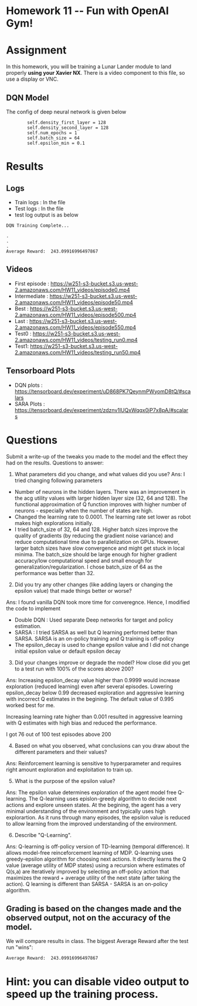 # Homework 11 -- Fun with OpenAI Gym!


# Assignment
In this homework, you will be training a Lunar Lander module to land properly **using your Xavier NX**. There is a video component to this file, so use a display or VNC.

## DQN Model 
The config of deep neural network is given below


```
        self.density_first_layer = 128
        self.density_second_layer = 128
        self.num_epochs = 1
        self.batch_size = 64
        self.epsilon_min = 0.1
```



# Results 
## Logs
 * Train logs : In the file
 * Test logs : In the file
 * test log output is as below


```
DQN Training Complete...

.
.
.
Average Reward:  243.09916996497867
```

## Videos

* First episode : https://w251-s3-bucket.s3.us-west-2.amazonaws.com/HW11_videos/episode0.mp4
* Intermediate : https://w251-s3-bucket.s3.us-west-2.amazonaws.com/HW11_videos/episode50.mp4
* Best : https://w251-s3-bucket.s3.us-west-2.amazonaws.com/HW11_videos/episode500.mp4
* Last : https://w251-s3-bucket.s3.us-west-2.amazonaws.com/HW11_videos/episode550.mp4
* Test0 : https://w251-s3-bucket.s3.us-west-2.amazonaws.com/HW11_videos/testing_run0.mp4
* Test1: https://w251-s3-bucket.s3.us-west-2.amazonaws.com/HW11_videos/testing_run50.mp4

## Tensorboard Plots

* DQN plots : https://tensorboard.dev/experiment/uD868PK7QeynmPWyomD8tQ/#scalars
* SARA Plots : https://tensorboard.dev/experiment/zdznv1lUQxWqqx0jP7x8pA/#scalars

# Questions
Submit a write-up of the tweaks you made to the model and the effect they had on the results. 
Questions to answer:
1) What parameters did you change, and what values did you use? 
Ans:  I tried changing following parameters
 *  Number of neurons in the hidden layers.  There was an improvement in the acg utility values with larger hidden layer size (32, 64 and 128).  The functional approximation of Q function improves with higher number of neurons - especially when the number of states are high. 
 *  Changed the learning rate to 0.0001. The learning rate set lower as robot makes high explorations initially.
 *  I tried batch_size of 32, 64 and 128. Higher batch sizes improve the quality of gradients (by reducing the gradient noise variance) and reduce computational time due to parallelization on GPUs.  However, larger batch sizes have slow convergence and might get stuck in local minima. The batch_size should be large enough for higher gradient accuracy/low computational speed and small enough for generalization/regularization. I chose batch_size of 64 as the performance was better than 32.


2) Did you try any other changes (like adding layers or changing the epsilon value) that made things better or worse?

Ans: I found vanilla DQN took more time for converegnce.  Hence, I modified the code to implement 
 *  Double DQN : Used separate Deep networks for target and policy estimation.
 *  SARSA : I tried SARSA as well but Q learning performed better than SARSA.  SARSA is an on-policy training and Q training is off-policy
 *  The epsilon_decay is used to change epsilon value and I did not change initial epsilon value or default epsilon decay


3) Did your changes improve or degrade the model? How close did you get to a test run with 100% of the scores above 200?

Ans: Increasing epsilon_decay value higher than 0.9999 would increase exploration (reduced learning) even after several episodes. Lowering epsilon_decay below 0.99 decreased exploration and aggressive learning with incorrect Q estimates in the begining. The default value of 0.995 worked best for me.

Increasing learning rate higher than 0.001 resulted in aggressive learning with Q estimates with high bias and reduced the performance.

I got 76 out of 100 test episodes above 200

4) Based on what you observed, what conclusions can you draw about the different parameters and their values? 

Ans: Reinforcement learning is sensitive to hyperparameter and requires right amount exploration and exploitation to train up.

5) What is the purpose of the epsilon value?

Ans: The epsilon value determines exploration of the agent model free Q-learning. The Q-learning uses epislon-greedy algorithm to decide next actions and explore unseen states. At the begining, the agent has a very minimal understanding of the environment and typically uses high explorartion. As it runs through many episodes, the epsilon value is reduced to allow learning from the improved understanding of the environment.

6) Describe "Q-Learning".

Ans: Q-learning is off-policy version of TD-learning (temporal difference).  It allows model-free reinceforcement learning of MDP. Q-learning uses greedy-epsilon algorithm for choosing next actions. It directly learns the Q value (average utility of MDP states) using a recursion where estimates of Q(s,a) are iteratively improved by selecting an off-policy action that maximizes the reward + average utility of the next state (after taking the action). Q learning is different than SARSA - SARSA is an on-policy algorithm.

## Grading is based on the changes made and the observed output, not on the accuracy of the model.

We will compare results in class. The biggest Average Reward after the test run "wins":

```
Average Reward:  243.09916996497867
```

# Hint: you can disable video output to speed up the training process.
